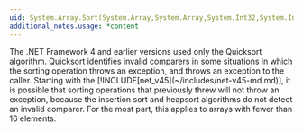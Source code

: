 ```yaml
---
uid: System.Array.Sort(System.Array,System.Array,System.Int32,System.Int32,System.Collections.IComparer)
additional_notes.usage: *content
---
```


<p>The .NET Framework 4 and earlier versions used only the Quicksort algorithm. Quicksort identifies invalid comparers in some situations in which the sorting operation throws an <xref href="System.IndexOutOfRangeException"></xref> exception, and throws an <xref href="System.ArgumentException"></xref> exception to the caller. Starting with the [!INCLUDE[net_v45](~/includes/net-v45-md.md)], it is possible that sorting operations that previously threw <xref href="System.ArgumentException"></xref> will not throw an exception, because the insertion sort and heapsort algorithms do not detect an invalid comparer. For the most part, this applies to arrays with fewer than 16 elements.</p>


